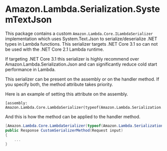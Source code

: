 # Amazon.Lambda.Serialization.SystemTextJson

This package contains a custom `Amazon.Lambda.Core.ILambdaSerializer` implementation which uses System.Text.Json to 
serialize/deserialize .NET types in Lambda functions. This serializer targets .NET Core 3.1 so can not be used with 
the .NET Core 2.1 Lambda runtime.

If targeting .NET Core 3.1 this serializer is highly recommend over Amazon.Lambda.Serialization.Json and can significantly reduce
cold start performance in Lambda.

This serializer can be present on the assembly or on the handler method. If you specify both, the method attribute takes priority.

Here is an example of setting this attribute on the assembly.
```
[assembly: Amazon.Lambda.Core.LambdaSerializer(typeof(Amazon.Lambda.Serialization.SystemTextJson.DefaultLambdaJsonSerializer))]
```

And this is how the method can be applied to the handler method.
```csharp
[Amazon.Lambda.Core.LambdaSerializer(typeof(Amazon.Lambda.Serialization.SystemTextJson.DefaultLambdaJsonSerializer))]
public Response CustomSerializerMethod(Request input)
{
    ...
}
```
